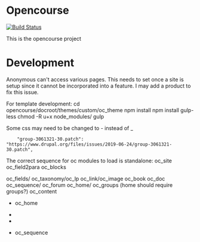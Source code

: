 

# Opencourse

[![Build Status](https://travis-ci.com/rjzaar/opencourse.svg?branch=8.8.x)](https://travis-ci.com/rjzaar/opencourse)

This is the opencourse project

# Development

Anonymous can't access various pages. This needs to set once a site is setup since it cannot be incorporated into a feature.
I may add a product to fix this issue.

For template development:
cd opencourse/docroot/themes/custom/oc_theme
npm install
npm install gulp-less
chmod -R u+x node_modules/
gulp



Some css may need to be changed to - instead of _

        "group-3061321-30.patch": "https://www.drupal.org/files/issues/2019-06-24/group-3061321-30.patch",

The correct sequence for oc modules to load is
standalone: oc_site oc_field2para oc_blocks

oc_fields/ 
oc_taxonomy/oc_lp
oc_link/oc_image
oc_book
oc_doc
oc_sequence/ oc_forum
oc_home/ oc_groups (home should require groups?)
  oc_content

  - oc_home

  - 
  - 
  - oc_sequence
